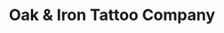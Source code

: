 ---
title: "Oak & Iron Tattoo Company"
url: /sebastian/oak-und-iron-tattoo-company/
shop: Tattoo
---